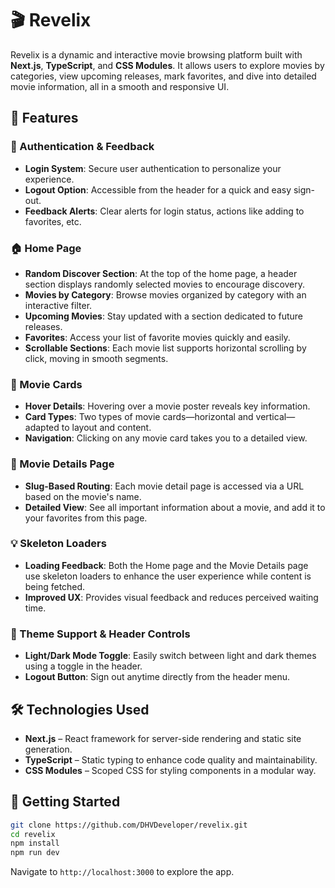 # 🎬 Revelix

Revelix is a dynamic and interactive movie browsing platform built with **Next.js**, **TypeScript**, and **CSS Modules**. It allows users to explore movies by categories, view upcoming releases, mark favorites, and dive into detailed movie information, all in a smooth and responsive UI.

## 🚀 Features

### 🔐 Authentication & Feedback
- **Login System**: Secure user authentication to personalize your experience.
- **Logout Option**: Accessible from the header for a quick and easy sign-out.
- **Feedback Alerts**: Clear alerts for login status, actions like adding to favorites, etc.

### 🏠 Home Page
- **Random Discover Section**: At the top of the home page, a header section displays randomly selected movies to encourage discovery.
- **Movies by Category**: Browse movies organized by category with an interactive filter.
- **Upcoming Movies**: Stay updated with a section dedicated to future releases.
- **Favorites**: Access your list of favorite movies quickly and easily.
- **Scrollable Sections**: Each movie list supports horizontal scrolling by click, moving in smooth segments.

### 🎥 Movie Cards
- **Hover Details**: Hovering over a movie poster reveals key information.
- **Card Types**: Two types of movie cards—horizontal and vertical—adapted to layout and content.
- **Navigation**: Clicking on any movie card takes you to a detailed view.

### 📄 Movie Details Page
- **Slug-Based Routing**: Each movie detail page is accessed via a URL based on the movie's name.
- **Detailed View**: See all important information about a movie, and add it to your favorites from this page.

### 💡 Skeleton Loaders
- **Loading Feedback**: Both the Home page and the Movie Details page use skeleton loaders to enhance the user experience while content is being fetched.
- **Improved UX**: Provides visual feedback and reduces perceived waiting time.

### 🌙 Theme Support & Header Controls
- **Light/Dark Mode Toggle**: Easily switch between light and dark themes using a toggle in the header.
- **Logout Button**: Sign out anytime directly from the header menu.

## 🛠️ Technologies Used

- **Next.js** – React framework for server-side rendering and static site generation.
- **TypeScript** – Static typing to enhance code quality and maintainability.
- **CSS Modules** – Scoped CSS for styling components in a modular way.

## 📂 Getting Started

```bash
git clone https://github.com/DHVDeveloper/revelix.git
cd revelix
npm install
npm run dev
```

Navigate to `http://localhost:3000` to explore the app.
